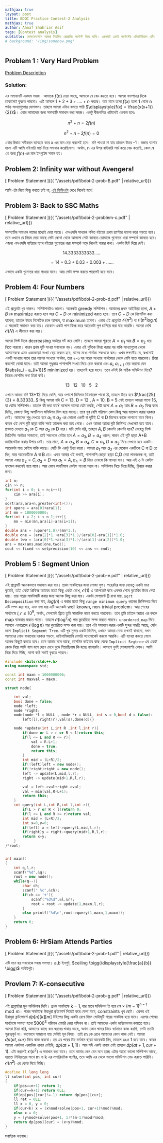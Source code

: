 ```yaml
---
mathjax: true
layout: post
title: BDOI Practice Contest-2 Analysis
mathjax: true
author: Ahnaf Shahriar Asif
tags: [Contest analysis]
subtitle: কোডফোর্সেসে আমরা নিয়মিত প্রোগ্রামিং কন্টেস্ট নিয়ে থাকি। এরকমই একটা কন্টেস্টের এডিটোরিয়াল এটি। codeforces এর BDOI Practice Group থেকে কন্টেস্টি দেখে নাও। কন্টেস্টের টাইটলে "BDOI Practice Contest-2"। কন্টেস্টটি দেখে নাও। তারপর এডিটোরিয়াল দেখা শুরু করা যাক।  
# background: '/img/somehow.png'
---
```


<div class="post-div">

## Problem 1 : Very Hard Problem

[Problem Description](/html-statements/Statements.html)

### Solution:

এর সমাধানটি একদম সহজ। আমাকে $f(n)$ দেয়া আছে, আমাকে $n$ বেড় করতে হবে। আমরা ফাংশনের দিকে তাকালেই বুঝতে পারবো। এটি আসলে $1+2+3+....+n$ করছে। তার মানে হলো $f(x)$ হলো 1 থেকে n পর্যন্ত সংখ্যাগুলোর যোগফল। তাহলে আমরা এটাও বলতে পারি $\displaystyle{f(x) = \frac{x(x+1)}{2}}$। এবার আমাদোর জন্য সমস্যাটি সমাধান করা সহজ। একটু বীজগনিত খাটালেই এরকম হবেঃ

$$n^2 + n = 2f(n)$$

$$n^2 + n -2f(n) = 0$$

এবার দ্বিঘাত সমীকরন ব্যাবহার করে x এর মান বেড় করলেই হবে। যদি পাওয়া না যায় তাহলে উত্তর -1। মজার ব্যাপার হলো এটি আমি বাইনারি সার্চ দিয়ে সমাধান করেছিলাম। অর্থাৎ, n এর উপর বাইনারি সার্চ করে বেড় করেছি, কোন $n$ এর জন্য $f(n)$ এর মান ইনপুটের সমান হয়।

## Problem 2: Infinity war without Avengers!

<!-- [Problem Description](https://codeforces.com/group/wUWXh1K7Gk/contest/253497/problem/B) -->

[ Problem Statement ]({{ "/assets/pdf/bdoi-2-prob-B.pdf" | relative_url}})

আমি এটা নিয়ে কিছু বলতে চাই না, [এই ভিডিওটা](https://www.youtube.com/watch?v=pwpOC1dph6U&t=4s) দেখে নিলেই হবে!

## Problem 3: Back to SSC Maths

<!-- [Problem Description](https://codeforces.com/group/wUWXh1K7Gk/contest/253497/problem/C) -->

[ Problem Statement ]({{ "/assets/pdf/bdoi-2-problem-c.pdf" | relative_url}})

সমস্যাটির সমাধান নামের মধ্যেই দেয়া আছে। এসএসসি সাধারন গনিত বইয়ের প্রথম চ্যাপ্টার ভালো করে পড়তে হবে। তবে ওখানে যে নিয়ম দেয়া আছে সেটা কোথা থেকে আসলো সেটা জানতে তোমাকে গুনোত্তর ধারা সম্পর্কে জানতে হবে। এজন্য এসএসসি হাইয়ার ম্যাথ বইয়ের গুনোত্তর ধারা সম্পর্কে পড়ে নিলেই পারার কথা। একটা হিন্ট দিয়ে দেই।

$$14.3333333333.....$$

$$= 14+0.3+0.03+0.003+......$$

এভাবে একটা গুনোত্তর ধারা পাওয়া যাবে। আর সেটা সল্ভ করতে পারলেই হয়ে যাবে।

## Problem 4: Four Numbers

<!-- [Problem Description](https://codeforces.com/group/wUWXh1K7Gk/contest/253497/problem/D) -->

[ Problem Statement ]({{ "/assets/pdf/bdoi-2-prob-d.pdf" | relative_url}})

এই প্রব্লেমটা খুব দারুন। সলিউশনটাও ভালো। অনেকটা greedy সলিউশন। আমাদের প্রথম আইডিয়া হলো, $A+B$ কে maximize করতে হবে আর $C-D$ কে minimized করতে হবে। তবে $C-D$ কে নিগেটিভ করা যাবেনা, তাহলে উত্তর নিগেটিভ চলে আসবে, যা maximum হবেনা। এবার এই প্রব্লেমটা $\mathcal O(n^2)$ বা $\mathcal O(n^2  \log n)$ এ সহজেই সমাধান করা যায়। যেকোন একটা পাশ ফিক্স করে আরেকটা লুপ চালিয়ে করা যায় আরকি। আমরা দেখি $\mathcal O(N)$ এ কীভাবে করা যায়।

আমরা লিস্ট টাকে decreasing অর্ডারে সর্ট করে ফেলি। তাহলে আমরা শুরুতে $A = a_1$ আর $B = a_2$ ধরে নিতে পারবো। কারন প্রথম দুটি সংখ্যা সবথেকে বড়। এবার এই দুটিকে ফিক্স করার পর বাকি সংখ্যাগুলো থেকে আমাদেরকে এমন একজোড়া সংখ্যা বেড় করতে হবে, যাদের মধ্যে পার্থক্য সবথেকে কম। এখন লক্ষ্যনীয় যে, কখনোই একটি সংখ্যার সাথে তার পাশের সংখ্যার পার্থক্য, তার ২-৩ ঘর পরের সংখ্যার পার্থক্যের থেকে বেশি হতে পারবেনা। চিন্তা করলেই বোঝা যাবে। তাই আমরা শুধুমাত্র পাশাপাশি সংখ্যা নিয়ে চেক করবো এবং $a_i,a_{i+1}$ বেড় করবো যেন $\abs{a_i - a_{i+1}}$ minimized হয়। তাহলেই হয়ে যাবে। তবে এটাই কি সঠিক সলিউশন দিবে? নিচের কেসটির কথা চিন্তা করি।

$$13 \ \ \ 12 \ \ \ 10 \ \ \ 5 \ \ \ 2$$

এখানে আমরা যদি 13+12 নিয়ে ফেলি, আর ওপাশে মিনিমাম ডিফারেন্স পাবো 3, তাহলে উত্তর হবে $\frac{25}{3} = 8.33333..$ কিন্তু আমরা যদি C = 13, D = 12 , A = 10, B = 5 নেই তাহলে আমরা পাবো 15, যা বেটার সলিউশন। তাহলে কী করা যায়? আসলে আমরা যেটা করছি, সেটা হলো $A = a_1$ আর $B = a_2$ ফিক্স করে দিচ্ছি, যেজন্য কিছু অপটিমাল সলিউশন মিস হয়ে যাচ্ছে। তবে খুব বেশি পরিমান কেস কিন্তু আর হ্যান্ডেল করার দরকার নেই। আমাদের শুধু দেখতে হবে $a_1$ বা $a_2$ এর কোনো একটি বা দুটিই C বা D হিসেবে কাজে লাগানো যাবে কিনা। কারন ওই কেস দুটি ছাড়া বাকি সবই হ্যান্ডেল করা হয়ে গেছে। এখন আমরা আরো দুটি জিনিসহ দেখলেই হয়ে যাবে। প্রথমত দেখবো $a_1$ কে C আর $a_2$ কে D ধরে। যদি সেটা ধরি, তাহলে $A,B$ কোনটা কোনটা হবে? যেহেতু লিস্ট ডিক্রিসিং অর্ডারে সাজানো, তাই সবথেকে বেটার হবে $A = a_3, B = a_4$ ধরলে, কারন এই দুটি ছাড়া A+B ম্যাক্সিমাইজ করার উপায় নেই। তার মানে, $A = a_3 , B = a_4 , C = a_1 , D = a_2$ নিয়ে দেখতে হবে একটা। আরেকটা মাত্র কেইস বাকি আছে। সেটি কি একটু চিন্তা করো। আমরা $a_1$ আর $a_2$ এর যেকোন একটিকে C বা D তে দিব, আর আরেকটিকে A বা B তে। এবার আবার ওই কথাই, পাশাপাশি জোড়া ছাড়া C,D দেয়া লাভজনক না, তাই আমরা এবার $a_2 = C ,  a_3 = D$ আর $a_1 = A , a_4 = B$ নিয়ে দেখবো কি পাওয়া যায়। আর এই ৩ টা কেইস হ্যান্ডেল করলেই হয়ে যাবে। আর কোন অপটিমাল কেইস পাওয়া সম্ভব না। সলিউশন নিচে দিয়ে দিচ্ছি, ক্লিয়ার করার জন্য:

```c++
int n;
cin >> n;
for(int i = 0; i < n;i++){
    cin >> ara[i];
}
sort(ara,ara+n,greater<int>());
int upore = ara[0]+ara[1];
int mn = 1000000000;
for(int i = 2; i < n-1;i++){
    mn = min(mn,ara[i]-ara[i+1]);
}
double ans = (upore*1.0)/(mn*1.);
double one = (ara[2]*1.+ara[3]*1.)/(ara[0]-ara[1])*1.0;
double two = (ara[0]*1.+ara[3]*1.)/(ara[1]-ara[2])*1.0;
ans = max(ans,max(one,two));
cout << fixed << setprecision(10) << ans << endl;
```

## Problem 5 : Segment Union

<!-- [Problem Description](...)
 -->

[ Problem Statement ]({{ "/assets/pdf/bdoi-2-prob-e.pdf" | relative_url}})

এই প্রব্লেমটি অনেকভাবে সমাধান করা যায়। প্রথম সাবটাস্কের জন্য সোজা লুপ। পরেরটার জন্য যেহেতু একটা মাত্র কুয়েরি, তাই একটা প্রিফিক্স অ্যারের মতো কিছু একটা রেখে, $\mathcal O(1)$ এ আাপডেট করে একদম শেষে কুয়েরির উত্তর দেয়া যায়। তার পরের সাবটাস্কটি করার জন্য অনেক কিছু করা যায়। একটা সেগমেন্ট ট্রি রাখা যায়, `sqrt Decomposition` করা যায়, $log(n)$ এ করার মতো কিছু `range minimum query` ধরনের জিনিসপত্র দিয়ে এটি সল্ভ করা যায়, এবং বলা যায় এটি অনেকটা well known, non-trivial problem। আর শেষের সাবটাস্কে $l,r \leq 10^9$, অর্থাৎ, সেগমেন্ট ট্রিতে তুমি স্বাভাবিক ভাবে করতে পারবেনা। তবে তুমি চাইলে অ্যারে এর বদলে map ব্যাবহার করতে পারো। তাহলে $\mathcal O(\log^2 n)$ পার কুয়েরিতে সল্ভ করতে পারবে। `unordered_map` দিয়ে আসলে এভারেজে $\mathcal O(\log n)$ পার কুয়েরিতে সল্ভ করা যায়। তবে এটা সমাধান করার একটি সুন্দর পদ্ধতি আছে, সেটা হলো `Implicit Segment Tree`. এটি খুব সুন্দর একটা জিনিস, এখানে আমরা নোড তখনই বানাবো, যখন আমাদের নোড বানানোর দরকার পড়বে, ডাইনামিক্যালি মেমরি অ্যালোকেট করবো আরকি। এটি ব্যাখ্যা করতে গেলে অনেক কিছুই করতে হবে। তবে আমার মনে আছে, তাসমিম ভাইয়ার কাছ থেকে `Implicit Segtree` এর একটা কোড নিয়ে আমি বসে বসে দেখে দেখে বুঝে গিয়েছিলাম কি হচ্ছে ব্যাপারটা। আসলে খুবই সোজাসাপ্টা কোড। আমি নিচে দিয়ে দিচ্ছি, আশা করি সবাই বুঝতে পারবে।

```c++
#include <bits/stdc++.h>
using namespace std;

const int maxn = 1000000006;
const int maxval = maxn;

struct node{

	int val;
	bool done = false;
	node *left;
	node *right;
	node(node *l = NULL , node *r = NULL, int s = 0,bool d = false):
		left(l),right(r),val(s),done(d){}

	node *update(int L,int R ,int l,int r){
		if(done or L > r or R < l)return this;
		if(l <= L and R <= r){
			val = R-L+1;
			done = true;
			return this;
		}
		int mid = (L+R)/2;
		if(!left)left = new node();
		if(!right)right = new node();
		left -> update(L,mid,l,r);
		right -> update(mid+1,R,l,r);

		val = left->val+right->val;
		val = min(val,R-L+1);
		return this;
	}
	int query(int L,int R,int l,int r){
		if(L > r or R < l)return 0;
		if(l <= L and R <= r)return val;
		int mid = (L+R)/2;
		int x=0,y=0;
		if(left) x = left->query(L,mid,l,r);
		if(right)y = right->query(mid+1,R,l,r);
		return x+y;
	}
}*root;


int main()
{
	int q,l,r;
	scanf("%d",&q);
	root = new node();
	while(q--){
		char ch;
		scanf(" %c",&ch);
		if(ch == '+'){
			scanf("%d%d",&l,&r);
			root = root -> update(1,maxn,l,r);
		}
		else printf("%d\n",root->query(1,maxn,1,maxn));
	}
	return 0;
}
```

## Problem 6: HrSiam Attends Parties

[ Problem Statement ]({{ "/assets/pdf/bdoi-2-prob-f.pdf" | relative_url}})

এটি মনে হয় সবথেকে সহজ সমস্যা। a,b ইনপুট, $ceiling \bigg(\displaystyle{\frac{a}{b}} \bigg)$ আউটপুট।

## Provlem 7: K-consecutive

[ Problem Statement ]({{ "/assets/pdf/bdoi-2-prob-g.pdf" | relative_url}})

এই প্রব্লেমটার মূল সলিউশন ডিপি। প্রথম সাবটাস্কে k = 1, যার মানে সলিউশন টা হবে $m \times (m-1)^{n-1} \mod m$। পরের সাবটাস্কে উরাধুরা ব্রুটফোর্স দিয়েই করে ফেলা যাবে, constraints খুব ছোট। এরপর ওই উরাধুরা ব্রুটফোর্সে $dp[ n ] [ k ] [m ]$ টাইপের কিছু একটা রেখে দিলে মোটামুটি পরের সাবটাস্ক হয়ে যাবে। এরপর শেষের সাবটাস্কে সমস্যা হলো $5000^3$ পরিমান মেমরি নেয়া পসিবল না। তাই আমাদের একটা ডাইমেনশন কমাতে হবে। আমরা চিন্তা করি, আমাদের কাছে কত ধরনের খাবার আছে, অথবা কোন খাবার নিয়ে বর্তমানে কাজ করছি, সেটা ততটা গুরুত্বপূর্ন না। কতভাবে সাজানো যায় সেটাই মূল বিষয়। তাই m কে রেখে আমাদের কোন কাজ নেই। আমরা $dp(at,cur)$ নিয়ে কাজ করবো। হয় এর পরের টায় বর্তমান ছাড়া আরেকটা নিব, তাহলে cur 1 হয়ে যাবে। কারন আমরা একটানা একাধিক খাবার নেইনি, $dp(at+1,1)$। আর যদি একই খাবার নেই তাহলে $dp(at+1,cur+1)$. এটা করলেই $\mathcal O(n^2)$ এ সমাধান করা যাবে। তবে আমার কেন যেন মনে হচ্ছে এটার আরো ভালো সলিউশন আছে, হয়তো লিনিয়ারের সাথে m বা k এর লগারিদমিক ফ্যাক্টর, তবে আমি এর থেকে ভালো সলিউশন বেড় করতে পারিনি। $\mathcal O(n^2)$ এর কোড দিয়ে দিচ্ছি।

```c++
#define ll long long
ll solve(int pos, int cur)
{
    if(pos==n+1) return 1;
    if(cur==k+1) return 0LL;
    if(dp[pos][cur]!=-1) return dp[pos][cur];
    ll ret = 0LL;
    ll x = 0, y = 0;
    if(cur<k) x = (x%mod+solve(pos+1, cur+1)%mod)%mod;
    else x = 0;
    y = (y%mod+solve(pos+1, 1)*(m-1)%mod)%mod;
    return dp[pos][cur] = (x+y)%mod;
}
```

সবাইকে ধন্যবাদ।

 </div>
